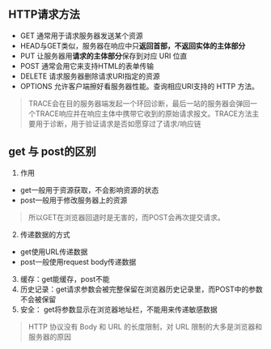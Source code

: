 ## HTTP请求方法
* GET 通常用于请求服务器发送某个资源
* HEAD与GET类似，服务器在响应中只**返回首部，不返回实体的主体部分**
* PUT 让服务器用**请求的主体部分**保存到对应 URI 位直
* POST 通常会用它来支持HTML的表单传输
* DELETE 请求服务器删除请求URI指定的资源
* OPTIONS 允许客户端擦好看服务器性能。查询相应URI支持的 HTTP 方法。


> TRACE会在目的服务器端发起一个环回诊断，最后一站的服务器会弹回一个TRACE响应并在响应主体中携带它收到的原始请求报文。TRACE方法主要用于诊断，用于验证请求是否如愿穿过了请求/响应链


## get 与 post的区别
1. 作用
  * get一般用于资源获取，不会影响资源的状态
  * post一般用于修改服务器上的资源
> 所以GET在浏览器回退时是无害的，而POST会再次提交请求。

2. 传递数据的方式
  * get使用URL传递数据
  * post一般使用request body传递数据

3. 缓存：get能缓存，post不能
4. 历史记录：get请求参数会被完整保留在浏览器历史记录里，而POST中的参数不会被保留
5. 安全： get将参数显示在浏览器地址栏，不能用来传递敏感数据

> HTTP 协议没有 Body 和 URL 的长度限制，对 URL 限制的大多是浏览器和服务器的原因

